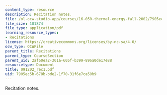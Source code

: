 ```yaml
---
content_type: resource
description: Recitation notes.
file: /ol-ocw-studio-app/courses/16-050-thermal-energy-fall-2002/7905ec5b678bbde21f7031f6e7ca50b9_091202_rec1.pdf
file_size: 101874
file_type: application/pdf
learning_resource_types:
- Recitations
license: https://creativecommons.org/licenses/by-nc-sa/4.0/
ocw_type: OCWFile
parent_title: Recitations
parent_type: CourseSection
parent_uid: 2af60ea2-301a-605f-b399-896a0de17e88
resourcetype: Document
title: 091202_rec1.pdf
uid: 7905ec5b-678b-bde2-1f70-31f6e7ca50b9
---
```

Recitation notes.